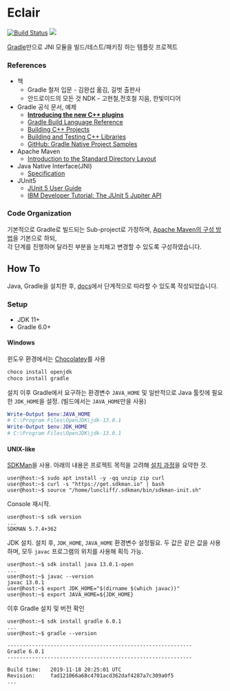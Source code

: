 # Eclair

[![Build Status](https://dev.azure.com/luncliff/personal/_apis/build/status/luncliff.Eclair?branchName=master)](https://dev.azure.com/luncliff/personal/_build/latest?definitionId=38&branchName=master) [![](https://img.shields.io/badge/Gradle-6.0%2B-%2302303A)](https://gradle.org)

[Gradle](https://gradle.org/features/)만으로 JNI 모듈을 빌드/테스트/패키징 하는 템플릿 프로젝트

### References

* 책
    * Gradle 철저 입문 - 김완섭 옮김, 길벗 출판사
    * 안드로이드의 모든 것 NDK - 고현철,전호철 지음, 한빛미디어
* Gradle 공식 문서, 예제
    * **[Introducing the new C++ plugins](https://blog.gradle.org/introducing-the-new-cpp-plugins)**
    * [Gradle Build Language Reference](https://docs.gradle.org/6.0.1/dsl/index.html)
    * [Building C++ Projects](https://docs.gradle.org/6.0.1/userguide/building_cpp_projects.html)
    * [Building and Testing C++ Libraries](https://guides.gradle.org/building-cpp-libraries/)
    * [GitHub: Gradle Native Project Samples](https://github.com/gradle/native-samples)
* Apache Maven
    * [Introduction to the Standard Directory Layout](http://maven.apache.org/guides/introduction/introduction-to-the-standard-directory-layout.html)
* Java Native Interface(JNI)
    * [Specification](https://docs.oracle.com/en/java/javase/11/docs/specs/jni/index.html)
* JUnit5
    * [JUnit 5 User Guide](https://junit.org/junit5/docs/current/user-guide/)
    * [IBM Developer Tutorial: The JUnit 5 Jupiter API](https://developer.ibm.com/tutorials/j-introducing-junit5-part1-jupiter-api/)

### Code Organization

기본적으로 Gradle로 빌드되는 Sub-project로 가정하며, [Apache Maven의 구성 방법](http://maven.apache.org/guides/introduction/introduction-to-the-standard-directory-layout.html)을 기본으로 하되,  
각 단계를 진행하며 달라진 부분을 눈치채고 변경할 수 있도록 구성하였습니다.

## How To

Java, Gradle을 설치한 후, [docs](./docs)에서 단계적으로 따라할 수 있도록 작성되었습니다.

### Setup

* JDK 11+
* Gradle 6.0+

#### Windows

윈도우 환경에서는 [Chocolatey](https://chocolatey.org/)를 사용

```ps1
choco install openjdk
choco install gradle
```

설치 이후 Gradle에서 요구하는 환경변수 `JAVA_HOME` 및 일반적으로 Java 툴킷에 필요한 `JDK_HOME`을 설정. (빌드에서는 `JAVA_HOME`만을 사용)

```ps1
Write-Output $env:JAVA_HOME
# C:\Program Files\OpenJDK\jdk-13.0.1
Write-Output $env:JDK_HOME
# C:\Program Files\OpenJDK\jdk-13.0.1
```

#### UNIX-like

[SDKMan](https://sdkman.io/)을 사용. 아래의 내용은 프로젝트 목적을 고려해 [설치 과정](https://sdkman.io/install)을 요약한 것.

```console
user@host:~$ sudo apt install -y -qq unzip zip curl
user@host:~$ curl -s "https://get.sdkman.io" | bash
user@host:~$ source "/home/luncliff/.sdkman/bin/sdkman-init.sh"
```

Console 재시작.

```console
user@host:~$ sdk version
...
SDKMAN 5.7.4+362
```

JDK 설치. 설치 후, `JDK_HOME`, `JAVA_HOME` 환경변수 설정필요. 두 값은 같은 값을 사용하며, 모두 `javac` 프로그램의 위치를 사용해 획득 가능.

```console
user@host:~$ sdk install java 13.0.1-open
...
user@host:~$ javac --version
javac 13.0.1
user@host:~$ export JDK_HOME="$(dirname $(which javac))"
user@host:~$ export JAVA_HOME=${JDK_HOME}
```

이후 Gradle 설치 및 버전 확인

```console
user@host:~$ sdk install gradle 6.0.1
...
user@host:~$ gradle --version

------------------------------------------------------------
Gradle 6.0.1
------------------------------------------------------------

Build time:   2019-11-18 20:25:01 UTC
Revision:     fad121066a68c4701acd362daf4287a7c309a0f5
...
```
